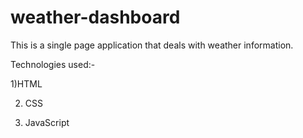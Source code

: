 # weather-dashboard

This is a single page application that deals with weather information.

Technologies used:-

1)HTML

2) CSS

3) JavaScript

